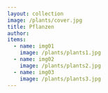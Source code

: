 ```yaml
---
layout: collection
image: /plants/cover.jpg
title: Pflanzen
author:
items:
  - name: img01
    image: /plants/plants1.jpg
  - name: img02
    image: /plants/plants2.jpg
  - name: img03
    image: /plants/plants3.jpg
---
```

